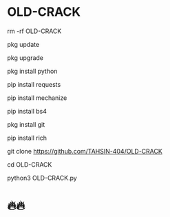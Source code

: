 # OLD-CRACK

rm -rf OLD-CRACK 

pkg update

pkg upgrade

pkg install python

pip install requests

pip install mechanize

pip install bs4

pkg install git

pip install rich

git clone https://github.com/TAHSIN-404/OLD-CRACK

cd OLD-CRACK

python3 OLD-CRACK.py 


# 🔥🔥
